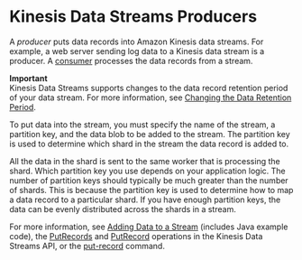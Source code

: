 # Kinesis Data Streams Producers<a name="amazon-kinesis-producers"></a>

A *producer* puts data records into Amazon Kinesis data streams\. For example, a web server sending log data to a Kinesis data stream is a producer\. A [consumer](amazon-kinesis-consumers.md) processes the data records from a stream\.

**Important**  
Kinesis Data Streams supports changes to the data record retention period of your data stream\. For more information, see [Changing the Data Retention Period](kinesis-extended-retention.md)\.

To put data into the stream, you must specify the name of the stream, a partition key, and the data blob to be added to the stream\. The partition key is used to determine which shard in the stream the data record is added to\.

All the data in the shard is sent to the same worker that is processing the shard\. Which partition key you use depends on your application logic\. The number of partition keys should typically be much greater than the number of shards\. This is because the partition key is used to determine how to map a data record to a particular shard\. If you have enough partition keys, the data can be evenly distributed across the shards in a stream\.

For more information, see [Adding Data to a Stream](developing-producers-with-sdk.md#kinesis-using-sdk-java-add-data-to-stream) \(includes Java example code\), the [PutRecords](http://docs.aws.amazon.com/kinesis/latest/APIReference/API_PutRecords.html) and [PutRecord](http://docs.aws.amazon.com/kinesis/latest/APIReference/API_PutRecord.html) operations in the Kinesis Data Streams API, or the [put\-record](http://docs.aws.amazon.com/cli/latest/reference/kinesis/put-record.html) command\.